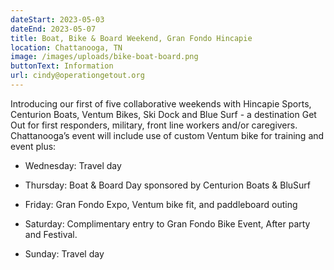 ```yaml
---
dateStart: 2023-05-03
dateEnd: 2023-05-07
title: Boat, Bike & Board Weekend, Gran Fondo Hincapie
location: Chattanooga, TN
image: /images/uploads/bike-boat-board.png
buttonText: Information
url: cindy@operationgetout.org
---
```

Introducing our first of five collaborative weekends with Hincapie Sports, Centurion Boats, Ventum Bikes, Ski Dock and Blue Surf - a destination Get Out for first responders, military, front line workers and/or caregivers. Chattanooga’s event will include use of custom Ventum bike for training and event plus:

* Wednesday: Travel day

* Thursday: Boat & Board Day sponsored by Centurion Boats & BluSurf

* Friday: Gran Fondo Expo, Ventum bike fit, and paddleboard outing

* Saturday: Complimentary entry to Gran Fondo Bike Event, After party and Festival.

* Sunday: Travel day